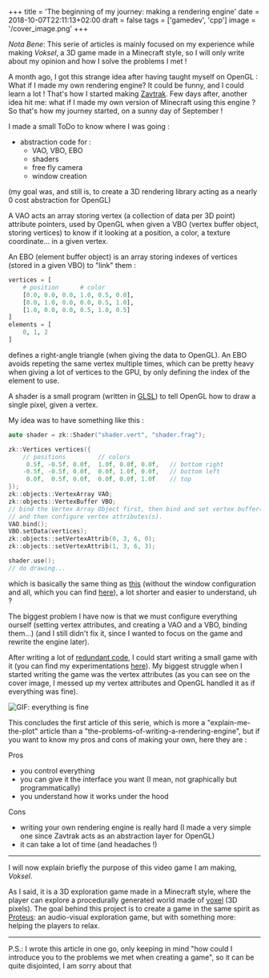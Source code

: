 +++
title = 'The beginning of my journey: making a rendering engine'
date = 2018-10-07T22:11:13+02:00
draft = false
tags = ['gamedev', 'cpp']
image = '/cover_image.png'
+++

*Nota Bene*: This serie of articles is mainly focused on my experience while making *Voksel*, a 3D game made in a Minecraft style, so I will only write about my opinion and how I solve the problems I met !

A month ago, I got this strange idea after having taught myself on OpenGL : What if I made my own rendering engine? It could be funny, and I could learn a lot ! That's how I started making [Zavtrak](https://gitlab.com/SuperFola/Zavtrak). Few days after, another idea hit me: what if I made my own version of Minecraft using this engine ? So that's how my journey started, on a sunny day of September !

I made a small ToDo to know where I was going :

* abstraction code for :
    * VAO, VBO, EBO
    * shaders
    * free fly camera
    * window creation

(my goal was, and still is, to create a 3D rendering library acting as a nearly 0 cost abstraction for OpenGL)

A VAO acts an array storing vertex (a collection of data per 3D point) attribute pointers, used by OpenGL when given a VBO (vertex buffer object, storing vertices) to know if it looking at a position, a color, a texture coordinate... in a given vertex.

An EBO (element buffer object) is an array storing indexes of vertices (stored in a given VBO) to "link" them :

```python
vertices = [
    # position      # color
    [0.0, 0.0, 0.0, 1.0, 0.5, 0.0],
    [0.0, 1.0, 0.0, 0.0, 0.5, 1.0],
    [1.0, 0.0, 0.0, 0.5, 1.0, 0.5]
]
elements = [
    0, 1, 2
]
```

defines a right-angle triangle (when giving the data to OpenGL). An EBO avoids repeting the same vertex multiple times, which can be pretty heavy when giving a lot of vertices to the GPU, by only defining the index of the element to use.

A shader is a small program (written in [GLSL](https://en.wikipedia.org/wiki/OpenGL_Shading_Language)) to tell OpenGL how to draw a single pixel, given a vertex.

My idea was to have something like this :

```cpp
auto shader = zk::Shader("shader.vert", "shader.frag");

zk::Vertices vertices({
    // positions         // colors
     0.5f, -0.5f, 0.0f,  1.0f, 0.0f, 0.0f,   // bottom right
    -0.5f, -0.5f, 0.0f,  0.0f, 1.0f, 0.0f,   // bottom left
     0.0f,  0.5f, 0.0f,  0.0f, 0.0f, 1.0f    // top 
});
zk::objects::VertexArray VAO;
zk::objects::VertexBuffer VBO;
// bind the Vertex Array Object first, then bind and set vertex buffer(s)
// and then configure vertex attributes(s).
VAO.bind();
VBO.setData(vertices);
zk::objects::setVertexAttrib(0, 3, 6, 0);
zk::objects::setVertexAttrib(1, 3, 6, 3);

shader.use();
// do drawing...

```

which is basically the same thing as [this](https://learnopengl.com/code_viewer_gh.php?code=src/1.getting_started/2.1.hello_triangle/hello_triangle.cpp) (without the window configuration and all, which you can find [here](https://gitlab.com/SuperFola/Zavtrak/blob/master/examples/hello_triangle.cpp)), a lot shorter and easier to understand, uh ?

The biggest problem I have now is that we must configure everything ourself (setting vertex attributes, and creating a VAO and a VBO, binding them...) (and I still didn't fix it, since I wanted to focus on the game and rewrite the engine later).

After writing a lot of [redundant code](https://gitlab.com/SuperFola/Zavtrak/blob/master/include/Zavtrak/common/events.hpp), I could start writing a small game with it (you can find my experimentations [here](https://gitlab.com/SuperFola/Zavtrak/tree/master/examples)). My biggest struggle when I started writing the game was the vertex attributes (as you can see on the cover image, I messed up my vertex attributes and OpenGL handled it as if everything was fine).

![GIF: everything is fine](https://media.giphy.com/media/z9AUvhAEiXOqA/giphy.gif)

This concludes the first article of this serie, which is more a "explain-me-the-plot" article than a "the-problems-of-writing-a-rendering-engine", but if you want to know my pros and cons of making your own, here they are :

Pros

* you control everything
* you can give it the interface you want (I mean, not graphically but programmatically)
* you understand how it works under the hood

Cons

* writing your own rendering engine is really hard (I made a very simple one since Zavtrak acts as an abstraction layer for OpenGL)
* it can take a lot of time (and headaches !)

----

I will now explain briefly the purpose of this video game I am making, *Voksel*.

As I said, it is a 3D exploration game made in a Minecraft style, where the player can explore a procedurally generated world made of [voxel](https://en.wikipedia.org/wiki/Voxel) (3D pixels). The goal behind this project is to create a game in the same spirit as [Proteus](http://twistedtreegames.com/proteus/): an audio-visual exploration game, but with something more: helping the players to relax.

----

P.S.: I wrote this article in one go, only keeping in mind "how could I introduce you to the problems we met when creating a game", so it can be quite disjointed, I am sorry about that

